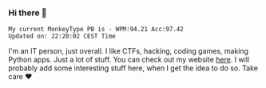 ### Hi there 👋
<!-- PB START -->
```
My current MonkeyType PB is - WPM:94.21 Acc:97.42
Updated on: 22:20:02 CEST Time
```
<!-- PB END -->
I'm an IT person, just overall. I like CTFs, hacking, coding games, making Python apps. Just a lot of stuff.
You can check out my website [here](https://skill3472.github.io/).
I will probably add some interesting stuff here, when I get the idea to do so. Take care ❤️
